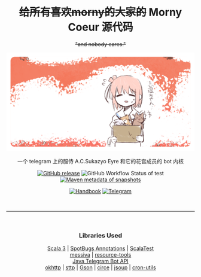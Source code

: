 [book]: https://book.sukazyo.cc/morny
[//]: # ([tg-account]: https://t.me/morny_cono_annie_bot)
[//]: # ([issues]: https://github.com/Eyre-S/Coeur-Morny-Cono/issues)
[//]: # ([todo]: https://github.com/users/Eyre-S/projects/1)
[//]: # ([artifact]: https://mvn.sukazyo.cc/#/releases/cc/sukazyo/morny-coeur)

<div align=center>

# ~~给所有喜欢morny的大家的~~ Morny Coeur 源代码

~~"and nobody cares."~~

![social preview card](morny-github-social-preview-card@0.75x.png)

一个 telegram 上的服侍 A.C.Sukazyo Eyre 和它的花宫成员的 bot 内核

[//]: # ([Task Listing][todo] | [~~BBS~~][issues] | [Published][artifact])
[badge_release_img]: https://img.shields.io/github/v/release/Eyre-S/Coeur-Morny-Cono?display_name=release&label=latest&color=#00fa9a
[badge_release_target]: https://mvn.sukazyo.cc/#/releases/cc/sukazyo/morny-coeur
[//]: # (on branch master)
[badge_tests_img]: https://img.shields.io/github/actions/workflow/status/Eyre-S/Coeur-Morny-Cono/test.yml?branch=master&label=Tests
[//]: # (on branch 2.0.0)
[//]: # ([badge_tests_img]: https://img.shields.io/github/actions/workflow/status/Eyre-S/Coeur-Morny-Cono/test.yml?branch=2.0.0&label=Tests%20on%202.0.0)
[badge_snapshot_img]: https://img.shields.io/maven-metadata/v?metadataUrl=https%3A%2F%2Fmvn.sukazyo.cc%2Fsnapshots%2Fcc%2Fsukazyo%2Fmorny-coeur%2Fmaven-metadata.xml&label=snapshots&color=%231e90ff
[badge_snapshot_target]: https://mvn.sukazyo.cc/#/snapshots/cc/sukazyo/morny-coeur
[![GitHub release][badge_release_img]][badge_release_target]
![GitHub Workflow Status of test][badge_tests_img]
[![Maven metadata of snapshots][badge_snapshot_img]][badge_snapshot_target]

[//]: # (**[说明书][book] | [FindInTelegram][tg-account]**)
[badge_handbook_img]: https://img.shields.io/badge/dynamic/json?url=https%3A%2F%2Fbook.sukazyo.cc%2Fmorny%2Fmain.json&query=%24.target_version&label=%E8%AF%B4%E6%98%8E%E4%B9%A6&color=7b68ee
[badge_handbook_target]: https://book.sukazyo.cc/morny
[badge_telegram_img]: https://img.shields.io/website?url=https%3A%2F%2Ft.me%2Fmorny_cono_annie_bot&up_message=%40morny_cono_annie_bot&up_color=28a8ea&down_message=unavailable&down_color=red&logo=telegram&label=Telegram
[badge_telegram_target]: https://t.me/morny_cono_annie_bot
[![Handbook][badge_handbook_img]][badge_handbook_target]
[![Telegram][badge_telegram_img]][badge_telegram_target]

<br>

---

<br>

### Libraries Used

[scala]: https://www.scala-lang.org/
[spotbugs]: https://spotbugs.github.io/
[tg4j]: https://github.com/pengrad/java-telegram-bot-api
[okhttp]: https://square.github.io/okhttp/
[gson]: https://github.com/google/gson
[scalatest]: https://scalatest.org/
[messiva]: https://github.com/suk-ws/messiva
[resource-tools]: https://github.com/Eyre-S/ResourceTools
[sttp]: https://sttp.softwaremill.com/
[circe]: https://circe.github.io/circe/
[jsoup]: https://jsoup.org/
[cron-utils]: https://github.com/jmrozanec/cron-utils

[Scala 3][scala] | [SpotBugs Annotations][spotbugs] | [ScalaTest] \
[messiva] | [resource-tools] \
[Java Telegram Bot API][tg4j] \
[okhttp] | [sttp] | [Gson] | [circe] | [jsoup] | [cron-utils]

</div>
